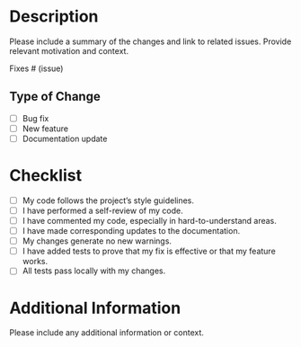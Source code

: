 # Description

Please include a summary of the changes and link to related issues. Provide relevant motivation and context.

Fixes # (issue)

## Type of Change

- [ ] Bug fix
- [ ] New feature
- [ ] Documentation update

# Checklist

- [ ] My code follows the project’s style guidelines.
- [ ] I have performed a self-review of my code.
- [ ] I have commented my code, especially in hard-to-understand areas.
- [ ] I have made corresponding updates to the documentation.
- [ ] My changes generate no new warnings.
- [ ] I have added tests to prove that my fix is effective or that my feature works.
- [ ] All tests pass locally with my changes.

# Additional Information

Please include any additional information or context.
